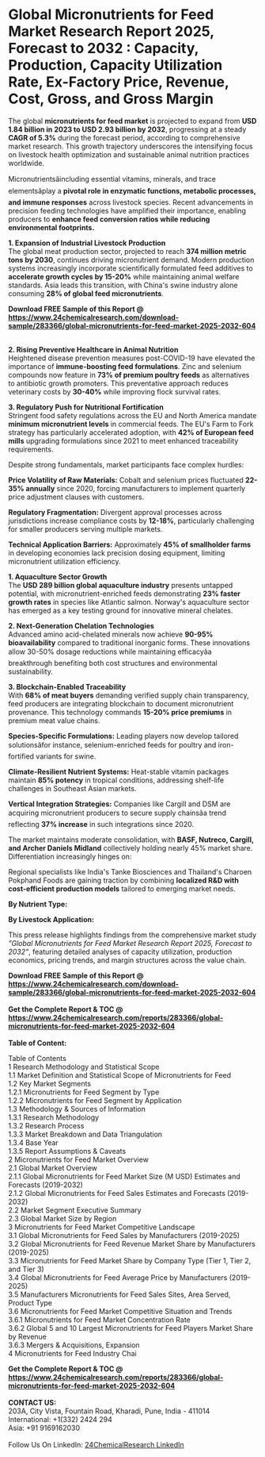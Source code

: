 <h1>Global Micronutrients for Feed Market Research Report 2025, Forecast to 2032 : Capacity, Production, Capacity Utilization Rate, Ex-Factory Price, Revenue, Cost, Gross, and Gross Margin</h1><p>The global <strong>micronutrients for feed market</strong> is projected to expand from <strong>USD 1.84 billion in 2023 to USD 2.93 billion by 2032</strong>, progressing at a steady <strong>CAGR of 5.3%</strong> during the forecast period, according to comprehensive market research. This growth trajectory underscores the intensifying focus on livestock health optimization and sustainable animal nutrition practices worldwide.</p><p>Micronutrientsâincluding essential vitamins, minerals, and trace elementsâplay a <strong>pivotal role in enzymatic functions, metabolic processes, and immune responses</strong> across livestock species. Recent advancements in precision feeding technologies have amplified their importance, enabling producers to <strong>enhance feed conversion ratios while reducing environmental footprints.</strong></p><p><strong>1. Expansion of Industrial Livestock Production</strong><br>
The global meat production sector, projected to reach <strong>374 million metric tons by 2030</strong>, continues driving micronutrient demand. Modern production systems increasingly incorporate scientifically formulated feed additives to <strong>accelerate growth cycles by 15-20%</strong> while maintaining animal welfare standards. Asia leads this transition, with China's swine industry alone consuming <strong>28% of global feed micronutrients</strong>.</p><div><b>Download FREE Sample of this Report @ 
            <a href="https://www.24chemicalresearch.com/download-sample/283366/global-micronutrients-for-feed-market-2025-2032-604">
            https://www.24chemicalresearch.com/download-sample/283366/global-micronutrients-for-feed-market-2025-2032-604</a></b></div><br><p><strong>2. Rising Preventive Healthcare in Animal Nutrition</strong><br>
Heightened disease prevention measures post-COVID-19 have elevated the importance of <strong>immune-boosting feed formulations</strong>. Zinc and selenium compounds now feature in <strong>73% of premium poultry feeds</strong> as alternatives to antibiotic growth promoters. This preventative approach reduces veterinary costs by <strong>30-40%</strong> while improving flock survival rates.</p><p><strong>3. Regulatory Push for Nutritional Fortification</strong><br>
Stringent food safety regulations across the EU and North America mandate <strong>minimum micronutrient levels</strong> in commercial feeds. The EU's Farm to Fork strategy has particularly accelerated adoption, with <strong>42% of European feed mills</strong> upgrading formulations since 2021 to meet enhanced traceability requirements.</p><p>Despite strong fundamentals, market participants face complex hurdles:</p><p><strong>Price Volatility of Raw Materials:</strong> Cobalt and selenium prices fluctuated <strong>22-35% annually</strong> since 2020, forcing manufacturers to implement quarterly price adjustment clauses with customers.</p><p><strong>Regulatory Fragmentation:</strong> Divergent approval processes across jurisdictions increase compliance costs by <strong>12-18%</strong>, particularly challenging for smaller producers serving multiple markets.</p><p><strong>Technical Application Barriers:</strong> Approximately <strong>45% of smallholder farms</strong> in developing economies lack precision dosing equipment, limiting micronutrient utilization efficiency.</p><p><strong>1. Aquaculture Sector Growth</strong><br>
The <strong>USD 289 billion global aquaculture industry</strong> presents untapped potential, with micronutrient-enriched feeds demonstrating <strong>23% faster growth rates</strong> in species like Atlantic salmon. Norway's aquaculture sector has emerged as a key testing ground for innovative mineral chelates.</p><p><strong>2. Next-Generation Chelation Technologies</strong><br>
Advanced amino acid-chelated minerals now achieve <strong>90-95% bioavailability</strong> compared to traditional inorganic forms. These innovations allow 30-50% dosage reductions while maintaining efficacyâa breakthrough benefiting both cost structures and environmental sustainability.</p><p><strong>3. Blockchain-Enabled Traceability</strong><br>
With <strong>68% of meat buyers</strong> demanding verified supply chain transparency, feed producers are integrating blockchain to document micronutrient provenance. This technology commands <strong>15-20% price premiums</strong> in premium meat value chains.</p><p><strong>Species-Specific Formulations:</strong> Leading players now develop tailored solutionsâfor instance, selenium-enriched feeds for poultry and iron-fortified variants for swine.</p><p><strong>Climate-Resilient Nutrient Systems:</strong> Heat-stable vitamin packages maintain <strong>85% potency</strong> in tropical conditions, addressing shelf-life challenges in Southeast Asian markets.</p><p><strong>Vertical Integration Strategies:</strong> Companies like Cargill and DSM are acquiring micronutrient producers to secure supply chainsâa trend reflecting <strong>37% increase</strong> in such integrations since 2020.</p><p>The market maintains moderate consolidation, with <strong>BASF, Nutreco, Cargill, and Archer Daniels Midland</strong> collectively holding nearly 45% market share. Differentiation increasingly hinges on:</p><p>Regional specialists like India's Tanke Biosciences and Thailand's Charoen Pokphand Foods are gaining traction by combining <strong>localized R&amp;D with cost-efficient production models</strong> tailored to emerging market needs.</p><p><strong>By Nutrient Type:</strong></p><p><strong>By Livestock Application:</strong></p><p>This press release highlights findings from the comprehensive market study <em>"Global Micronutrients for Feed Market Research Report 2025, Forecast to 2032"</em>, featuring detailed analyses of capacity utilization, production economics, pricing trends, and margin structures across the value chain.</p><div><b>Download FREE Sample of this Report @ 
            <a href="https://www.24chemicalresearch.com/download-sample/283366/global-micronutrients-for-feed-market-2025-2032-604">
            https://www.24chemicalresearch.com/download-sample/283366/global-micronutrients-for-feed-market-2025-2032-604</a></b></div><br><div><b>Get the Complete Report & TOC @ 
            <a href="https://www.24chemicalresearch.com/reports/283366/global-micronutrients-for-feed-market-2025-2032-604">
            https://www.24chemicalresearch.com/reports/283366/global-micronutrients-for-feed-market-2025-2032-604</a></b></div><br>
            <b>Table of Content:</b><p>Table of Contents<br />
1 Research Methodology and Statistical Scope<br />
1.1 Market Definition and Statistical Scope of Micronutrients for Feed<br />
1.2 Key Market Segments<br />
1.2.1 Micronutrients for Feed Segment by Type<br />
1.2.2 Micronutrients for Feed Segment by Application<br />
1.3 Methodology & Sources of Information<br />
1.3.1 Research Methodology<br />
1.3.2 Research Process<br />
1.3.3 Market Breakdown and Data Triangulation<br />
1.3.4 Base Year<br />
1.3.5 Report Assumptions & Caveats<br />
2 Micronutrients for Feed Market Overview<br />
2.1 Global Market Overview<br />
2.1.1 Global Micronutrients for Feed Market Size (M USD) Estimates and Forecasts (2019-2032)<br />
2.1.2 Global Micronutrients for Feed Sales Estimates and Forecasts (2019-2032)<br />
2.2 Market Segment Executive Summary<br />
2.3 Global Market Size by Region<br />
3 Micronutrients for Feed Market Competitive Landscape<br />
3.1 Global Micronutrients for Feed Sales by Manufacturers (2019-2025)<br />
3.2 Global Micronutrients for Feed Revenue Market Share by Manufacturers (2019-2025)<br />
3.3 Micronutrients for Feed Market Share by Company Type (Tier 1, Tier 2, and Tier 3)<br />
3.4 Global Micronutrients for Feed Average Price by Manufacturers (2019-2025)<br />
3.5 Manufacturers Micronutrients for Feed Sales Sites, Area Served, Product Type<br />
3.6 Micronutrients for Feed Market Competitive Situation and Trends<br />
3.6.1 Micronutrients for Feed Market Concentration Rate<br />
3.6.2 Global 5 and 10 Largest Micronutrients for Feed Players Market Share by Revenue<br />
3.6.3 Mergers & Acquisitions, Expansion<br />
4 Micronutrients for Feed Industry Chai</p><div><b>Get the Complete Report & TOC @ 
            <a href="https://www.24chemicalresearch.com/reports/283366/global-micronutrients-for-feed-market-2025-2032-604">
            https://www.24chemicalresearch.com/reports/283366/global-micronutrients-for-feed-market-2025-2032-604</a></b></div><br><b>CONTACT US:</b><br>
            203A, City Vista, Fountain Road, Kharadi, Pune, India - 411014<br>
            International: +1(332) 2424 294<br>
            Asia: +91 9169162030 <br><br>
            Follow Us On LinkedIn: <a href="https://www.linkedin.com/company/24chemicalresearch/">24ChemicalResearch LinkedIn</a>
